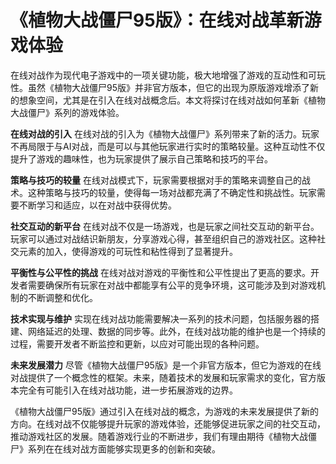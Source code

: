 # 《植物大战僵尸95版》：在线对战革新游戏体验

在线对战作为现代电子游戏中的一项关键功能，极大地增强了游戏的互动性和可玩性。虽然《植物大战僵尸95版》并非官方版本，但它的出现为原版游戏增添了新的想象空间，尤其是在引入在线对战概念后。本文将探讨在线对战如何革新《植物大战僵尸》系列的游戏体验。

**在线对战的引入**
在线对战的引入为《植物大战僵尸》系列带来了新的活力。玩家不再局限于与AI对战，而是可以与其他玩家进行实时的策略较量。这种互动性不仅提升了游戏的趣味性，也为玩家提供了展示自己策略和技巧的平台。

**策略与技巧的较量**
在线对战模式下，玩家需要根据对手的策略来调整自己的战术。这种策略与技巧的较量，使得每一场对战都充满了不确定性和挑战性。玩家需要不断学习和适应，以在对战中获得优势。

**社交互动的新平台**
在线对战不仅是一场游戏，也是玩家之间社交互动的新平台。玩家可以通过对战结识新朋友，分享游戏心得，甚至组织自己的游戏社区。这种社交元素的加入，使得游戏的可玩性和粘性得到了显著提升。

**平衡性与公平性的挑战**
在线对战对游戏的平衡性和公平性提出了更高的要求。开发者需要确保所有玩家在对战中都能享有公平的竞争环境，这可能涉及到对游戏机制的不断调整和优化。

**技术实现与维护**
实现在线对战功能需要解决一系列的技术问题，包括服务器的搭建、网络延迟的处理、数据的同步等。此外，在线对战功能的维护也是一个持续的过程，需要开发者不断监控和更新，以应对可能出现的各种问题。

**未来发展潜力**
尽管《植物大战僵尸95版》是一个非官方版本，但它为游戏的在线对战提供了一个概念性的框架。未来，随着技术的发展和玩家需求的变化，官方版本完全有可能引入在线对战功能，进一步拓展游戏的边界。

《植物大战僵尸95版》通过引入在线对战的概念，为游戏的未来发展提供了新的方向。在线对战不仅能够提升玩家的游戏体验，还能够促进玩家之间的社交互动，推动游戏社区的发展。随着游戏行业的不断进步，我们有理由期待《植物大战僵尸》系列在在线对战方面能够实现更多的创新和突破。